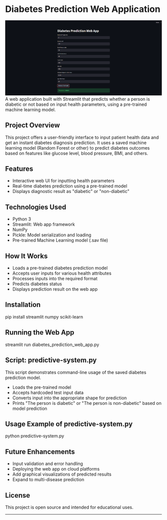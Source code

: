 # Diabetes Prediction Web Application
![SS1](https://github.com/adityashelke04/Deploying_Machine_Learning_Model/blob/adcf00a9c2faeef55264c8c4fd97b08a630778d1/screenshot/Screenshot%202025-10-27%20203211.png)
A web application built with Streamlit that predicts whether a person is diabetic or not based on input health parameters, using a pre-trained machine learning model.

## Project Overview

This project offers a user-friendly interface to input patient health data and get an instant diabetes diagnosis prediction. It uses a saved machine learning model (Random Forest or other) to predict diabetes outcomes based on features like glucose level, blood pressure, BMI, and others.

## Features

- Interactive web UI for inputting health parameters
- Real-time diabetes prediction using a pre-trained model
- Displays diagnostic result as "diabetic" or "non-diabetic"

## Technologies Used

- Python 3
- Streamlit: Web app framework
- NumPy
- Pickle: Model serialization and loading
- Pre-trained Machine Learning model (.sav file)

## How It Works

- Loads a pre-trained diabetes prediction model
- Accepts user inputs for various health attributes
- Processes inputs into the required format
- Predicts diabetes status
- Displays prediction result on the web app

## Installation

pip install streamlit numpy scikit-learn


## Running the Web App

streamlit run diabetes_prediction_web_app.py


## Script: predictive-system.py

This script demonstrates command-line usage of the saved diabetes prediction model.

- Loads the pre-trained model
- Accepts hardcoded test input data
- Converts input into the appropriate shape for prediction
- Prints "The person is diabetic" or "The person is non-diabetic" based on model prediction

## Usage Example of predictive-system.py

python predictive-system.py


## Future Enhancements

- Input validation and error handling
- Deploying the web app on cloud platforms
- Add graphical visualizations of predicted results
- Expand to multi-disease prediction

## License

This project is open source and intended for educational uses.

---

